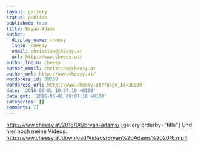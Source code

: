 ```yaml
---
layout: gallery
status: publish
published: true
title: Bryan Adams
author:
  display_name: cheesy
  login: cheesy
  email: christine@cheesy.at
  url: http://www.cheesy.at/
author_login: cheesy
author_email: christine@cheesy.at
author_url: http://www.cheesy.at/
wordpress_id: 30209
wordpress_url: http://www.cheesy.at/?page_id=30209
date: '2016-06-01 10:07:10 +0100'
date_gmt: '2016-06-01 08:07:10 +0100'
categories: []
comments: []
---
```

http://www.cheesy.at/2016/06/bryan-adams/
[gallery orderby="title"]
Und hier noch meine Videos:
http://www.cheesy.at/download/Videos/Bryan%20Adams%202016.mp4
